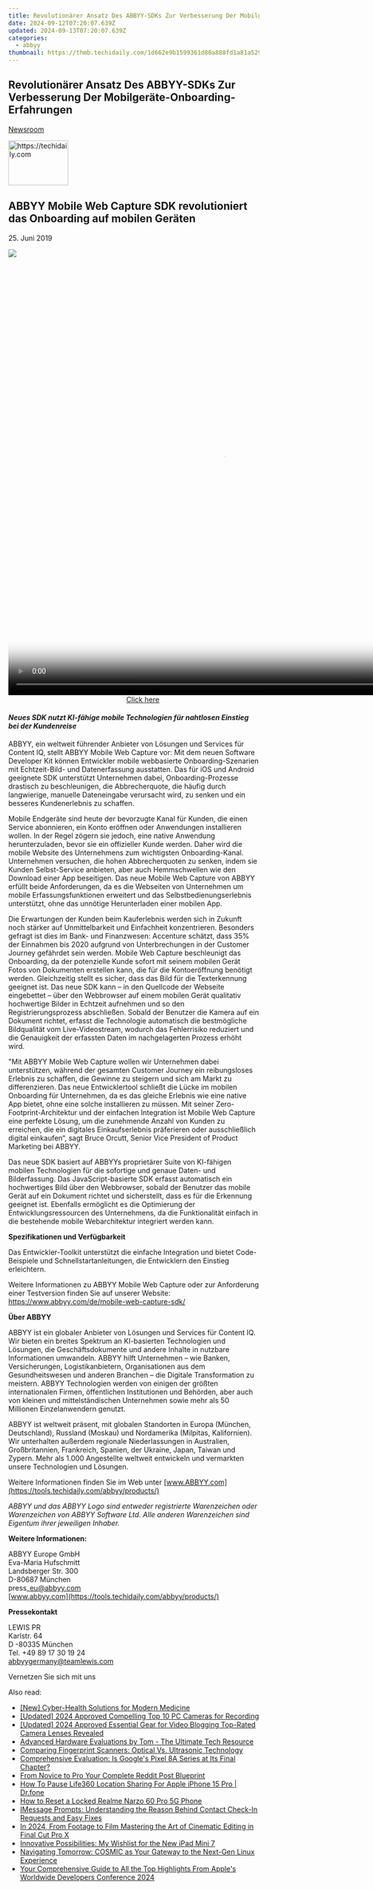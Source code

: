 ```yaml
---
title: Revolutionärer Ansatz Des ABBYY-SDKs Zur Verbesserung Der Mobilgeräte-Onboarding-Erfahrungen
date: 2024-09-12T07:20:07.639Z
updated: 2024-09-13T07:20:07.639Z
categories:
  - abbyy
thumbnail: https://thmb.techidaily.com/1d662e9b1599361d80a888fd1a81a529179f95c0fe44fe20c4f91438bc57f9cb.jpg
---
```


## Revolutionärer Ansatz Des ABBYY-SDKs Zur Verbesserung Der Mobilgeräte-Onboarding-Erfahrungen

[Newsroom](https://tools.techidaily.com/abbyy/products/)

<!-- affiliate ads begin -->
<a href="https://aligracehair.sjv.io/c/5597632/2135363/19272" target="_top" id="2135363">
  <img src="//a.impactradius-go.com/display-ad/19272-2135363" border="0" alt="https://techidaily.com" width="120" height="90"/>
</a>
<img height="0" width="0" src="https://aligracehair.sjv.io/i/5597632/2135363/19272" style="position:absolute;visibility:hidden;" border="0" />
<!-- affiliate ads end -->

## ABBYY Mobile Web Capture SDK revolutioniert das Onboarding auf mobilen Geräten

25\. Juni 2019

![](https://content.abbyy.com/-/media/project/abbyy/abbyy/branchtemplates/shutterstock_1272462163_1296-x-729.jpg?h=729&iar=0&w=1296)

<!-- affiliate ads begin -->
<span id="1484963">
					<video width="864" height="864" style="cursor:pointer"
           poster="//a.impactradius-go.com/display-clicktoplayimage/1484963.png"
           onclick="if(!this.playClicked){this.play();this.setAttribute('controls',true);this.playClicked=true;}">
	   <source src="//a.impactradius-go.com/display-ad/16446-1484963">
	   <img src="//a.impactradius-go.com/display-clicktoplayimage/1484963.png" style="border: none; height: 100%; width: 100%; object-fit: contain">
	</video>
	<div style="width:540px;text-align:center"><a href="javascript:window.open(decodeURIComponent('https%3A%2F%2Flaganoo.pxf.io%2Fc%2F5597632%2F1484963%2F16446'), '_blank');void(0);">Click here</a></div>
</span>
<img height="0" width="0" src="https://imp.pxf.io/i/5597632/1484963/16446" style="position:absolute;visibility:hidden;" border="0" />
<!-- affiliate ads end -->

#### _Neues SDK nutzt KI-fähige mobile Technologien für nahtlosen Einstieg bei der Kundenreise_

ABBYY, ein weltweit führender Anbieter von Lösungen und Services für Content IQ, stellt ABBYY Mobile Web Capture vor: Mit dem neuen Software Developer Kit können Entwickler mobile webbasierte Onboarding-Szenarien mit Echtzeit-Bild- und Datenerfassung ausstatten. Das für iOS und Android geeignete SDK unterstützt Unternehmen dabei, Onboarding-Prozesse drastisch zu beschleunigen, die Abbrecherquote, die häufig durch langwierige, manuelle Dateneingabe verursacht wird, zu senken und ein besseres Kundenerlebnis zu schaffen.

Mobile Endgeräte sind heute der bevorzugte Kanal für Kunden, die einen Service abonnieren, ein Konto eröffnen oder Anwendungen installieren wollen. In der Regel zögern sie jedoch, eine native Anwendung herunterzuladen, bevor sie ein offizieller Kunde werden. Daher wird die mobile Website des Unternehmens zum wichtigsten Onboarding-Kanal. Unternehmen versuchen, die hohen Abbrecherquoten zu senken, indem sie Kunden Selbst-Service anbieten, aber auch Hemmschwellen wie den Download einer App beseitigen. Das neue Mobile Web Capture von ABBYY erfüllt beide Anforderungen, da es die Webseiten von Unternehmen um mobile Erfassungsfunktionen erweitert und das Selbstbedienungserlebnis unterstützt, ohne das unnötige Herunterladen einer mobilen App.

Die Erwartungen der Kunden beim Kauferlebnis werden sich in Zukunft noch stärker auf Unmittelbarkeit und Einfachheit konzentrieren. Besonders gefragt ist dies im Bank- und Finanzwesen: Accenture schätzt, dass 35% der Einnahmen bis 2020 aufgrund von Unterbrechungen in der Customer Journey gefährdet sein werden. Mobile Web Capture beschleunigt das Onboarding, da der potenzielle Kunde sofort mit seinem mobilen Gerät Fotos von Dokumenten erstellen kann, die für die Kontoeröffnung benötigt werden. Gleichzeitig stellt es sicher, dass das Bild für die Texterkennung geeignet ist. Das neue SDK kann – in den Quellcode der Webseite eingebettet – über den Webbrowser auf einem mobilen Gerät qualitativ hochwertige Bilder in Echtzeit aufnehmen und so den Registrierungsprozess abschließen. Sobald der Benutzer die Kamera auf ein Dokument richtet, erfasst die Technologie automatisch die bestmögliche Bildqualität vom Live-Videostream, wodurch das Fehlerrisiko reduziert und die Genauigkeit der erfassten Daten im nachgelagerten Prozess erhöht wird. 

"Mit ABBYY Mobile Web Capture wollen wir Unternehmen dabei unterstützen, während der gesamten Customer Journey ein reibungsloses Erlebnis zu schaffen, die Gewinne zu steigern und sich am Markt zu differenzieren. Das neue Entwicklertool schließt die Lücke im mobilen Onboarding für Unternehmen, da es das gleiche Erlebnis wie eine native App bietet, ohne eine solche installieren zu müssen. Mit seiner Zero-Footprint-Architektur und der einfachen Integration ist Mobile Web Capture eine perfekte Lösung, um die zunehmende Anzahl von Kunden zu erreichen, die ein digitales Einkaufserlebnis präferieren oder ausschließlich digital einkaufen“, sagt Bruce Orcutt, Senior Vice President of Product Marketing bei ABBYY.

Das neue SDK basiert auf ABBYYs proprietärer Suite von KI-fähigen mobilen Technologien für die sofortige und genaue Daten- und Bilderfassung. Das JavaScript-basierte SDK erfasst automatisch ein hochwertiges Bild über den Webbrowser, sobald der Benutzer das mobile Gerät auf ein Dokument richtet und sicherstellt, dass es für die Erkennung geeignet ist. Ebenfalls ermöglicht es die Optimierung der Entwicklungsressourcen des Unternehmens, da die Funktionalität einfach in die bestehende mobile Webarchitektur integriert werden kann.

**Spezifikationen und Verfügbarkeit**

Das Entwickler-Toolkit unterstützt die einfache Integration und bietet Code-Beispiele und Schnellstartanleitungen, die Entwicklern den Einstieg erleichtern.

Weitere Informationen zu ABBYY Mobile Web Capture oder zur Anforderung einer Testversion finden Sie auf unserer Website: <https://www.abbyy.com/de/mobile-web-capture-sdk/>

**Über ABBYY**

ABBYY ist ein globaler Anbieter von Lösungen und Services für Content IQ. Wir bieten ein breites Spektrum an KI-basierten Technologien und Lösungen, die Geschäftsdokumente und andere Inhalte in nutzbare Informationen umwandeln. ABBYY hilft Unternehmen – wie Banken, Versicherungen, Logistikanbietern, Organisationen aus dem Gesundheitswesen und anderen Branchen – die Digitale Transformation zu meistern. ABBYY Technologien werden von einigen der größten internationalen Firmen, öffentlichen Institutionen und Behörden, aber auch von kleinen und mittelständischen Unternehmen sowie mehr als 50 Millionen Einzelanwendern genutzt.

ABBYY ist weltweit präsent, mit globalen Standorten in Europa (München, Deutschland), Russland (Moskau) und Nordamerika (Milpitas, Kalifornien). Wir unterhalten außerdem regionale Niederlassungen in Australien, Großbritannien, Frankreich, Spanien, der Ukraine, Japan, Taiwan und Zypern. Mehr als 1.000 Angestellte weltweit entwickeln und vermarkten unsere Technologien und Lösungen.

Weitere Informationen finden Sie im Web unter [www.ABBYY.com](https://tools.techidaily.com/abbyy/products/)

_ABBYY und das ABBYY Logo sind entweder registrierte Warenzeichen oder Warenzeichen von ABBYY Software Ltd. Alle anderen Warenzeichen sind Eigentum ihrer jeweiligen Inhaber._

**Weitere Informationen:**

ABBYY Europe GmbH  
Eva-Maria Hufschmitt  
Landsberger Str. 300  
D-80687 München  
press\_eu@abbyy.com  
[www.abbyy.com](https://tools.techidaily.com/abbyy/products/)

**Pressekontakt**

LEWIS PR  
Karlstr. 64  
D -80335 München  
Tel. +49 89 17 30 19 24  
[abbyygermany@teamlewis.com](https://tools.techidaily.com/abbyy/products/)
  
  
Vernetzen Sie sich mit uns

<ins class="adsbygoogle"
     style="display:block"
     data-ad-format="autorelaxed"
     data-ad-client="ca-pub-7571918770474297"
     data-ad-slot="1223367746"></ins>

<ins class="adsbygoogle"
     style="display:block"
     data-ad-client="ca-pub-7571918770474297"
     data-ad-slot="8358498916"
     data-ad-format="auto"
     data-full-width-responsive="true"></ins>

<span class="atpl-alsoreadstyle">Also read:</span>
<div><ul>
<li><a href="https://fox-access.techidaily.com/new-cyber-health-solutions-for-modern-medicine/"><u>[New] Cyber-Health Solutions for Modern Medicine</u></a></li>
<li><a href="https://on-screen-recording.techidaily.com/updated-2024-approved-compelling-top-10-pc-cameras-for-recording/"><u>[Updated] 2024 Approved Compelling Top 10 PC Cameras for Recording</u></a></li>
<li><a href="https://youtube-data.techidaily.com/ed-2024-approved-essential-gear-for-video-blogging-top-rated-camera-lenses-revealed/"><u>[Updated] 2024 Approved Essential Gear for Video Blogging Top-Rated Camera Lenses Revealed</u></a></li>
<li><a href="https://hardware-tips.techidaily.com/advanced-hardware-evaluations-by-tom-the-ultimate-tech-resource/"><u>Advanced Hardware Evaluations by Tom - The Ultimate Tech Resource</u></a></li>
<li><a href="https://some-tips.techidaily.com/comparing-fingerprint-scanners-optical-vs-ultrasonic-technology/"><u>Comparing Fingerprint Scanners: Optical Vs. Ultrasonic Technology</u></a></li>
<li><a href="https://some-tips.techidaily.com/comprehensive-evaluation-is-googles-pixel-8a-series-at-its-final-chapter/"><u>Comprehensive Evaluation: Is Google's Pixel 8A Series at Its Final Chapter?</u></a></li>
<li><a href="https://extra-tips.techidaily.com/from-novice-to-pro-your-complete-reddit-post-blueprint/"><u>From Novice to Pro Your Complete Reddit Post Blueprint</u></a></li>
<li><a href="https://location-social.techidaily.com/how-to-pause-life360-location-sharing-for-apple-iphone-15-pro-drfone-by-drfone-virtual-ios/"><u>How To Pause Life360 Location Sharing For Apple iPhone 15 Pro | Dr.fone</u></a></li>
<li><a href="https://easy-unlock-android.techidaily.com/how-to-reset-a-locked-realme-narzo-60-pro-5g-phone-by-drfone-android/"><u>How to Reset a Locked Realme Narzo 60 Pro 5G Phone</u></a></li>
<li><a href="https://some-tips.techidaily.com/imessage-prompts-understanding-the-reason-behind-contact-check-in-requests-and-easy-fixes/"><u>IMessage Prompts: Understanding the Reason Behind Contact Check-In Requests and Easy Fixes</u></a></li>
<li><a href="https://ai-driven-video-production.techidaily.com/in-2024-from-footage-to-film-mastering-the-art-of-cinematic-editing-in-final-cut-pro-x/"><u>In 2024, From Footage to Film Mastering the Art of Cinematic Editing in Final Cut Pro X</u></a></li>
<li><a href="https://some-tips.techidaily.com/innovative-possibilities-my-wishlist-for-the-new-ipad-mini-7/"><u>Innovative Possibilities: My Wishlist for the New iPad Mini 7</u></a></li>
<li><a href="https://some-tips.techidaily.com/navigating-tomorrow-cosmic-as-your-gateway-to-the-next-gen-linux-experience/"><u>Navigating Tomorrow: COSMIC as Your Gateway to the Next-Gen Linux Experience</u></a></li>
<li><a href="https://some-tips.techidaily.com/your-comprehensive-guide-to-all-the-top-highlights-from-apples-worldwide-developers-conference-2024/"><u>Your Comprehensive Guide to All the Top Highlights From Apple's Worldwide Developers Conference 2024</u></a></li>
</ul></div>

